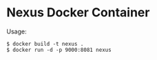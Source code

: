 Nexus Docker Container
=========================

Usage: 
```
$ docker build -t nexus .
$ docker run -d -p 9000:8081 nexus
```
